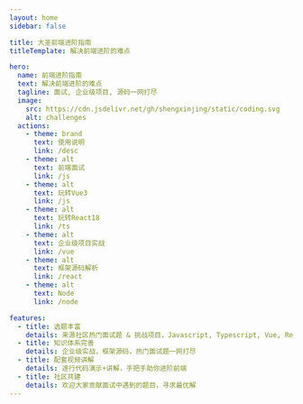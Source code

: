 ```yaml
---
layout: home
sidebar: false

title: 大圣前端进阶指南
titleTemplate: 解决前端进阶的难点

hero:
  name: 前端进阶指南
  text: 解决前端进阶的难点
  tagline: 面试, 企业级项目, 源码一网打尽
  image:
    src: https://cdn.jsdelivr.net/gh/shengxinjing/static/coding.svg
    alt: challenges
  actions:
    - theme: brand
      text: 使用说明
      link: /desc
    - theme: alt
      text: 前端面试
      link: /js
    - theme: alt
      text: 玩转Vue3
      link: /js
    - theme: alt
      text: 玩转React18
      link: /ts
    - theme: alt
      text: 企业级项目实战
      link: /vue
    - theme: alt
      text: 框架源码解析
      link: /react
    - theme: alt
      text: Node
      link: /node

features:
  - title: 选题丰富
    details: 来源社区热门面试题 & 挑战项目，Javascript, Typescript, Vue, React, Node.js, 系统设计题
  - title: 知识体系完善
    details: 企业级实战，框架源码，热门面试题一网打尽
  - title: 配套视频讲解
    details: 逐行代码演示+讲解，手把手助你进阶前端
  - title: 社区共建
    details: 欢迎大家贡献面试中遇到的题目，寻求最优解
---
```







<!-- [https://github.com/goncy/interview-challenges](https://github.com/goncy/interview-challenges)



[https://github.com/sadanandpai/javascript-code-challenges](https://github.com/sadanandpai/javascript-code-challenges)

[https://github.com/alexgurr/react-coding-challenges](https://github.com/alexgurr/react-coding-challenges)

[https://github.com/felipefialho/frontend-challenges](https://github.com/felipefialho/frontend-challenges)
 -->








<!-- [https://github.com/pinglu85/BFEdevSolutions](https://github.com/pinglu85/BFEdevSolutions) -->